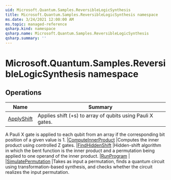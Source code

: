 ```yaml
---
uid: Microsoft.Quantum.Samples.ReversibleLogicSynthesis
title: Microsoft.Quantum.Samples.ReversibleLogicSynthesis namespace
ms.date: 3/24/2021 12:00:00 AM
ms.topic: managed-reference
qsharp.kind: namespace
qsharp.name: Microsoft.Quantum.Samples.ReversibleLogicSynthesis
qsharp.summary: ''
---
```


# Microsoft.Quantum.Samples.ReversibleLogicSynthesis namespace




<!-- summaries -->

## Operations

| Name | Summary |
|------|---------|
|[ApplyShift](xref:Microsoft.Quantum.Samples.ReversibleLogicSynthesis.ApplyShift) |Applies shift (+s) to array of qubits using Pauli X gates.
A Pauli X gate is applied to each qubit from an array if the corresponding bit position of a given value is 1.
|[ComputeInnerProduct](xref:Microsoft.Quantum.Samples.ReversibleLogicSynthesis.ComputeInnerProduct) |Computes the inner product using controlled Z gates.
|[FindHiddenShift](xref:Microsoft.Quantum.Samples.ReversibleLogicSynthesis.FindHiddenShift) |Hidden-shift algorithm in which the bent function is the inner product and a permutation being applied to one operand of the inner product.
|[RunProgram](xref:Microsoft.Quantum.Samples.ReversibleLogicSynthesis.RunProgram) |
|[SimulatePermutation](xref:Microsoft.Quantum.Samples.ReversibleLogicSynthesis.SimulatePermutation) |Takes as input a permutation, finds a quantum circuit using transformation-based synthesis, and checks whether the circuit realizes the input permutation.


<!-- /summaries -->
